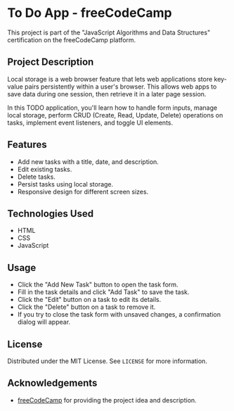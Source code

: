 # To Do App - freeCodeCamp

This project is part of the "JavaScript Algorithms and Data Structures" certification on the freeCodeCamp platform.

## Project Description

Local storage is a web browser feature that lets web applications store key-value pairs persistently within a user's browser. This allows web apps to save data during one session, then retrieve it in a later page session.

In this TODO application, you'll learn how to handle form inputs, manage local storage, perform CRUD (Create, Read, Update, Delete) operations on tasks, implement event listeners, and toggle UI elements.

## Features

- Add new tasks with a title, date, and description.
- Edit existing tasks.
- Delete tasks.
- Persist tasks using local storage.
- Responsive design for different screen sizes.

## Technologies Used

- HTML
- CSS
- JavaScript


## Usage

- Click the "Add New Task" button to open the task form.
- Fill in the task details and click "Add Task" to save the task.
- Click the "Edit" button on a task to edit its details.
- Click the "Delete" button on a task to remove it.
- If you try to close the task form with unsaved changes, a confirmation dialog will appear.

## License

Distributed under the MIT License. See `LICENSE` for more information.

## Acknowledgements

- [freeCodeCamp](https://www.freecodecamp.org/) for providing the project idea and description.